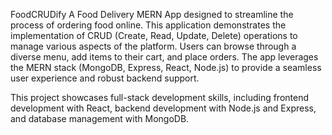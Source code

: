 FoodCRUDify
A Food Delivery MERN App designed to streamline the process of ordering food online. This application demonstrates the implementation of CRUD (Create, Read, Update, Delete) operations to manage various aspects of the platform. Users can browse through a diverse menu, add items to their cart, and place orders. The app leverages the MERN stack (MongoDB, Express, React, Node.js) to provide a seamless user experience and robust backend support.

This project showcases full-stack development skills, including frontend development with React, backend development with Node.js and Express, and database management with MongoDB.
